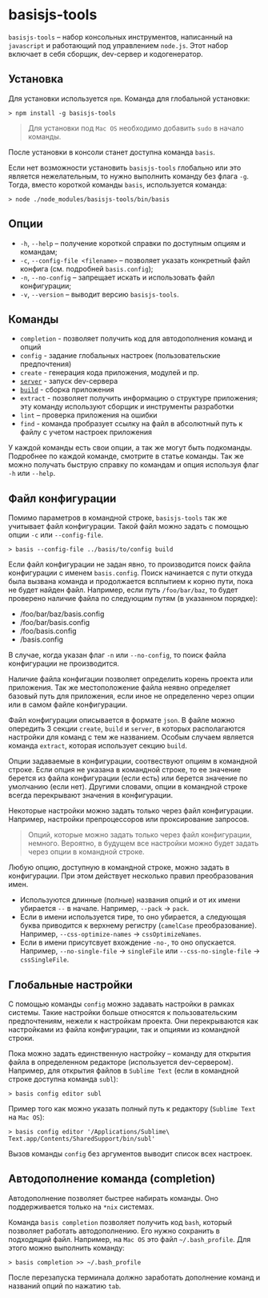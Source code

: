 # basisjs-tools

`basisjs-tools` – набор консольных инструментов, написанный на `javascript` и работающий под управлением `node.js`. Этот набор включает в себя сборщик, dev-сервер и кодогенератор.

## Установка

Для установки используется `npm`. Команда для глобальной установки:

```
> npm install -g basisjs-tools
```

> Для установки под `Mac OS` необходимо добавить `sudo` в начало команды.

После установки в консоли станет доступна команда `basis`.

Если нет возможности установить `basisjs-tools` глобально или это является нежелательным, то нужно выполнить команду без флага `-g`. Тогда, вместо короткой команды `basis`, используется команда:

```
> node ./node_modules/basisjs-tools/bin/basis
```

## Опции

- `-h`, `--help` – получение короткой справки по доступным опциям и командам;
- `-c`, `--config-file <filename>` – позволяет указать конкретный файл конфига (см. подробней `basis.config`);
- `-n`, `--no-config` – запрещает искать и использовать файл конфигурации;
- `-v`, `--version` – выводит версию `basisjs-tools`.

## Команды

- `completion` - позволяет получить код для автодополнения команд и опций
- `config` - задание глобальных настроек (пользовательские предпочтения)
- `create` - генерация кода приложения, модулей и пр.
- [`server`](server.md) - запуск dev-сервера
- [`build`](build.md) - сборка приложения
- `extract` - позволяет получить информацию о структуре приложения; эту команду используют сборщик и инструменты разработки
- `lint` – проверка приложения на ошибки
- `find` - команда пробразует ссылку на файл в абсолютный путь к файлу с учетом настроек приложения

У каждой команды есть свои опции, а так же могут быть подкоманды. Подробнее по каждой команде, смотрите в статье команды. Так же можно получать быструю справку по командам и опция используя флаг `-h` или `--help`.

## Файл конфигурации

Помимо параметров в командной строке, `basisjs-tools` так же учитывает файл конфигурации. Такой файл можно задать с помощью опции `-c` или `--config-file`.

```
> basis --config-file ../basis/to/config build
```

Если файл конфигурации не задан явно, то производится поиск файла конфигурации с именем `basis.config`. Поиск начинается с пути откуда была вызвана команда и продолжается всплытием к корню пути, пока не будет найден файл. Например, если путь `/foo/bar/baz`, то будет проверено наличие файла по следующим путям (в указанном порядке):

- /foo/bar/baz/basis.config
- /foo/bar/basis.config
- /foo/basis.config
- /basis.config

В случае, когда указан флаг `-n` или `--no-config`, то поиск файла конфигурации не производится.

Наличие файла конфигации позволяет определить корень проекта или приложения. Так же местоположение файла неявно определяет базовый путь для приложения, если иное не определенно через опции или в самом файле конфигурации.

Файл конфигурации описывается в формате `json`. В файле можно опередить 3 секции `create`, `build` и `server`, в которых располагаются настройки для команд с тем же названием. Особым случаем является команда `extract`, которая использует секцию `build`.

Опции задаваемые в конфигурации, соотвествуют опциям в командной строке. Если опция не указана в командной строке, то ее значение берется из файла конфигурации (если есть) или берется значение по умолчанию (если нет). Другими словами, опции в командной строке всегда перекрывают значения в конфигурации.

Некоторые настройки можно задать только через файл конфигурации. Например, настройки препроцессоров или проксирование запросов.

> Опций, которые можно задать только через файл конфигурации, немного. Вероятно, в будущем все настройки можно будет задать через опции в командной строке.

Любую опцию, доступную в командной строке, можно задать в конфигурации. При этом действует несколько правил преобразования имен.

- Используются длинные (полные) названия опций и от их имени убирается `--` в начале. Например, `--pack` → `pack`.
- Если в имени используется тире, то оно убирается, а следующая буква приводится к верхнему регистру (`camelCase` преобразование). Например, `--css-optimize-names` → `cssOptimizeNames`.
- Если в имени присутсвует вхождение `-no-`, то оно опускается. Например, `--no-single-file` → `singleFile` или `--css-no-single-file` → `cssSingleFile`.

## Глобальные настройки

С помощью команды `config` можно задавать настройки в рамках системы. Такие настройки больше относятся к пользовательским предпочтениям, нежели к настройкам проекта. Они перекрываются как настройками из файла конфигурации, так и опциями из командной строки.

Пока можно задать единственную настройку – команду для открытия файла в определенном редакторе (используется dev-сервером). Например, для открытия файлов в `Sublime Text` (если в командной строке доступна команда `subl`):

```
> basis config editor subl
```

Пример того как можно указать полный путь к редактору (`Sublime Text` на `Mac OS`):

```
> basis config editor '/Applications/Sublime\ Text.app/Contents/SharedSupport/bin/subl'
```

Вызов команды `config` без аргументов выводит список всех настроек.

## Автодополнение команда (completion)

Автодополнение позволяет быстрее набирать команды. Оно поддерживается только на `*nix` системах.

Команда `basis completion` позволяет получить код `bash`, который позволяет работать автодополнению. Его нужно сохранить в подходящий файл. Например, на `Mac OS` это файл `~/.bash_profile`. Для этого можно выполнить команду:

```
> basis completion >> ~/.bash_profile
```

После перезапуска терминала должно заработать дополнение команд и названий опций по нажатию `tab`.
